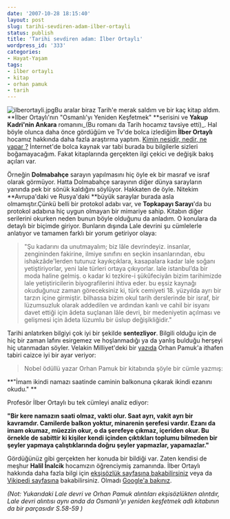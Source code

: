 ```yaml
---
date: '2007-10-28 18:15:40'
layout: post
slug: tarihi-sevdiren-adam-ilber-ortayli
status: publish
title: 'Tarihi sevdiren adam: İlber Ortaylı'
wordpress_id: '333'
categories:
- Hayat-Yaşam
tags:
- ilber ortaylı
- kitap
- orhan pamuk
- tarih
---
```


![ilberortayli.jpg](http://blog.arsln.org/image/ilberortayli.jpg)Bu aralar biraz Tarih'e merak saldım ve bir kaç kitap aldım. **İlber Ortaylı'nın "Osmanlı'yı Yeniden Keşfetmek" **serisini ve **Yakup Kadri'nin Ankara** romanını_(Bu romanı da Tarih hocamız tavsiye etti)_. Hal böyle olunca daha önce gördüğüm ve Tv'de bolca izlediğim **İlber Ortaylı** hocamız hakkında daha fazla araştırma yaptım. [Kimin nesidir, nedir, ne yapar ?](http://www.adanapostasi.com/ap/haber_detaylari.asp?id=167) İnternet'de bolca kaynak var tabi burada bu bilgilerle sizleri boğamayacağım. Fakat kitaplarında gerçekten ilgi çekici ve değişik bakış açıları var.

Örneğin **Dolmabahçe** sarayın yapılmasını hiç öyle ek bir masraf ve israf olarak görmüyor. Hatta Dolmabahçe sarayının diğer dünya sarayların yanında pek bir sönük kaldığını söylüyor. Hakkaten de öyle. Nitekim **Avrupa'daki ve Rusya'daki **büyük saraylar burada asla olmamıştır.Çünkü belli bir protokol adabı var, ve **Topkapayı Sarayı**'da bu protokol adabına hiç uygun olmayan bir mimariye sahip. Kitabın diğer serilerini okurken neden bunun böyle olduğunu da anladım. O konulara da detaylı bir biçimde giriyor. Bunların dışında Lale devrini şu cümlelerle anlatıyor ve tamamen farklı bir yorum getiriyor olaya:




> "Şu kadarını da unutmayalım; biz lâle devrindeyiz. insanlar, zengininden fakirine, ilmiye sınıfını en seçkin insanlarından, ebu ishakzâde'lerden tutunuz kayıkçıklara, kasapalara kadar lale soğanı yetiştiriyorlar, yeni lale türleri ortaya çıkıyorlar. lale istanbul’da bir moda haline gelmiş. o kadar ki tezkire-i şükûfeciyân bizim tarihimizde lale yetiştiricilerin biyografilerini ihtiva eder. bu eşsiz kaynağı okuduğunuz zaman göreceksiniz ki, türk cemiyeti 18. yüzyılda ayrı bir tarzın içine girmiştir. bilhassa bizim okul tarih derslerinde bir israf, bir lüzumsuzluk olarak addedilen ve ardından kanlı ve cahil bir isyanı davet ettiği için âdeta suçlanan lâle devri, bir medeniyetin açılması ve gelişmesi için âdeta lüzumlu bir üslup değişikliğidir." 



Tarihi anlatırken bilgiyi çok iyi bir şekilde **sentezliyor**. Bilgili olduğu için de hiç bir zaman lafını esirgemez ve hoşlanmadığı ya da yanlış bulduğu herşeyi hiç utanmadan söyler. Velakin Milliyet'deki bir [yazıda](http://www.milliyet.com.tr/2006/11/23/yazar/asik.html) Orhan Pamuk'a ithafen tabiri caizce iyi bir ayar veriyor:



> Nobel ödüllü yazar Orhan Pamuk bir kitabında şöyle bir cümle yazmış:

**"İmam ikindi namazı saatinde caminin balkonuna çıkarak ikindi ezanını okudu." **

Profesör İlber Ortaylı bu tek cümleyi analiz ediyor:

**"Bir kere namazın saati olmaz, vakti olur. Saat ayrı, vakit ayrı bir kavramdır. Camilerde balkon yoktur, minarenin şerefesi vardır. Ezanı da imam okumaz, müezzin okur, o da şerefeye çıkmaz, içeriden okur. Bu örnekle de sabittir ki kişiler kendi içinden çıktıkları toplumu bilmeden bir şeyler yapmaya çalıştıklarında doğru şeyler yapmazlar, yapamazlar."**



Gördüğünüz gibi gerçekten her konuda bir bildiği var. Zaten kendisi de meşhur **Halil İnalcik** hocamızın öğrenciymiş zamanında. İlber Ortaylı hakkında daha fazla bilgi için [ekşisözlük sayfasına bakabilirsiniz](http://sozluk.sourtimes.org/show.asp?t=ilber+ortayli) veya da [Vikipedi sayfasına](http://tr.wikipedia.org/wiki/%C4%B0lber_Ortayl%C4%B1) bakabilirsiniz. Olmadı [Google'a bakınız](http://www.google.com/search?hl=en&safe=off&q=ilber+ortayl%C4%B1&btnG=Search).  

_(Not: Yukarıdaki Lale devri ve Orhan Pamuk alıntıları ekşisözlükten alıntdır, Lale devri alıntısı aynı anda da Osmanlı'yı yeniden keşfetmek adlı kitabının da bir parçasıdır S.58-59 )_


